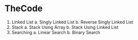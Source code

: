 # TheCode

1. Linked List
    a. Singly Linked List
    b. Reverse Singly Linked List
2. Stack
    a. Stack Using Array
    b. Stack Using Linked List
3. Searching
    a. Linear Search
    b. Binary Search
    
